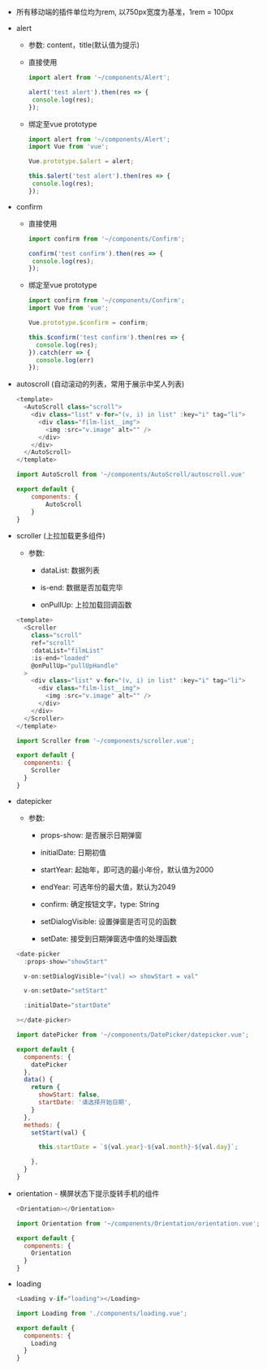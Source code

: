 * 所有移动端的插件单位均为rem, 以750px宽度为基准，1rem = 100px

* alert
  
  * 参数: content，title(默认值为提示)
  
  * 直接使用
    
    ```javascript
    import alert from '~/components/Alert';
    
    alert('test alert').then(res => {
     console.log(res);
    });
    ```
  
  * 绑定至vue prototype
    
    ```javascript
    import alert from '~/components/Alert';
    import Vue from 'vue';
    
    Vue.prototype.$alert = alert;
    
    this.$alert('test alert').then(res => {
     console.log(res);
    });
    ```

* confirm
  
  * 直接使用
    
    ```javascript
    import confirm from '~/components/Confirm';
    
    confirm('test confirm').then(res => {
     console.log(res);
    });
    ```
  
  * 绑定至vue prototype
    
    ```javascript
    import confirm from '~/components/Confirm';
    import Vue from 'vue';
    
    Vue.prototype.$confirm = confirm;
    
    this.$confirm('test confirm').then(res => {
      console.log(res);
    }).catch(err => {
      console.log(err)
    });
    ```

* autoscroll (自动滚动的列表，常用于展示中奖人列表)
  
  ```javascript
  <template>
    <AutoScroll class="scroll">
      <div class="list" v-for="(v, i) in list" :key="i" tag="li">
        <div class="film-list__img">
          <img :src="v.image" alt="" />
        </div>
      </div>
    </AutoScroll>
  </template>
  
  import AutoScroll from '~/components/AutoScroll/autoscroll.vue'
  
  export default {
      components: {
          AutoScroll
      }
  }
  ```

* scroller (上拉加载更多组件)
  
  * 参数: 
    
    * dataList: 数据列表
    
    * is-end: 数据是否加载完毕
    
    * onPullUp: 上拉加载回调函数
  
  ```javascript
  <template>
    <Scroller
      class="scroll"
      ref="scroll"
      :dataList="filmList"
      :is-end="loaded"
      @onPullUp="pullUpHandle"
    >
      <div class="list" v-for="(v, i) in list" :key="i" tag="li">
        <div class="film-list__img">
          <img :src="v.image" alt="" />
        </div>
      </div>
    </Scroller>
  </template>
  
  import Scroller from '~/components/scroller.vue';
  
  export default {
    components: {
      Scroller
    }
  }
  ```

* datepicker
  
  * 参数:
    
    * props-show: 是否展示日期弹窗
    
    * initialDate: 日期初值
    
    * startYear: 起始年，即可选的最小年份，默认值为2000
    
    * endYear: 可选年份的最大值，默认为2049
    
    * confirm: 确定按钮文字，type: String
    
    * setDialogVisible: 设置弹窗是否可见的函数
    
    * setDate: 接受到日期弹窗选中值的处理函数
  
  ```javascript
  <date-picker
    :props-show="showStart"

    v-on:setDialogVisible="(val) => showStart = val"

    v-on:setDate="setStart"

    :initialDate="startDate"

  ></date-picker>
  
  import datePicker from '~/components/DatePicker/datepicker.vue';
  
  export default {
    components: {
      datePicker
    },
    data() {
      return {
        showStart: false,
        startDate: '请选择开始日期',
      }
    },
    methods: {
      setStart(val) {

        this.startDate = `${val.year}-${val.month}-${val.day}`;

      },
    }
  }
  ```

* orientation - 横屏状态下提示旋转手机的组件
  
  ```javascript
  <Orientation></Orientation>
  
  import Orientation from '~/components/Orientation/orientation.vue';
  
  export default {
    components: {
      Orientation
    }
  }
  ```

* loading
  
  ```javascript
  <Loading v-if="loading"></Loading>
  
  import Loading from './components/loading.vue';
  
  export default {
    components: {
      Loading
    }
  }
  ```
